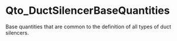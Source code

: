 # Qto_DuctSilencerBaseQuantities

Base quantities that are common to the definition of all types of duct silencers.
